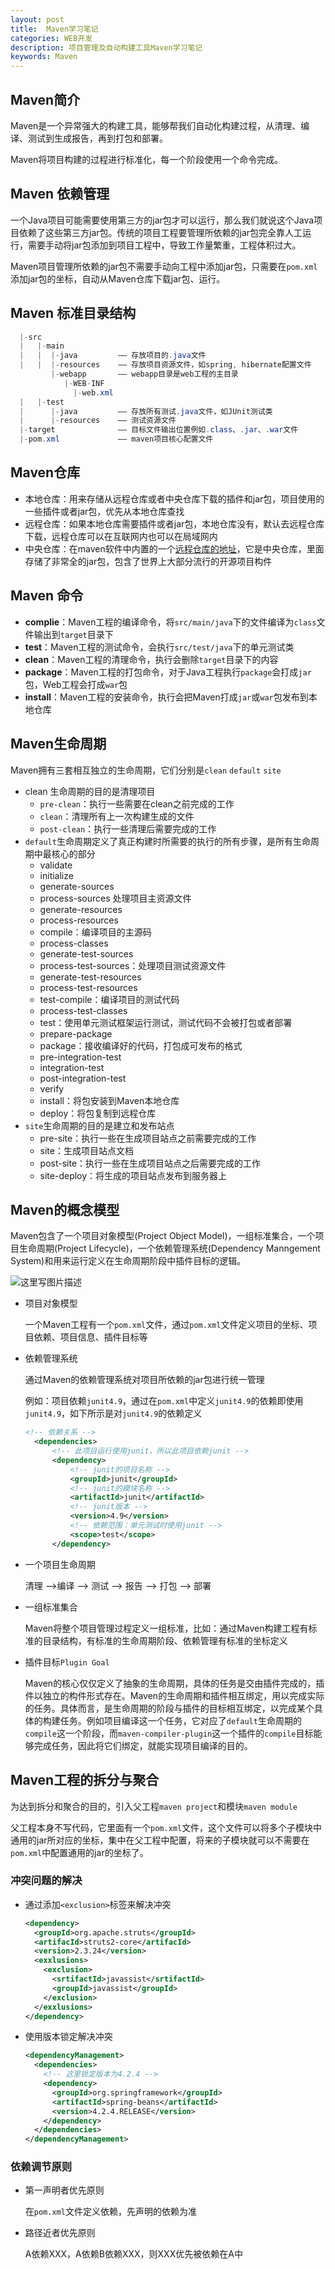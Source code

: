 ```yaml
---
layout: post
title:  Maven学习笔记
categories: WEB开发
description: 项目管理及自动构建工具Maven学习笔记
keywords: Maven
---
```

## Maven简介

Maven是一个异常强大的构建工具，能够帮我们自动化构建过程，从清理、编译、测试到生成报告，再到打包和部署。

Maven将项目构建的过程进行标准化，每一个阶段使用一个命令完成。

## Maven 依赖管理

一个Java项目可能需要使用第三方的jar包才可以运行，那么我们就说这个Java项目依赖了这些第三方jar包。传统的项目工程要管理所依赖的jar包完全靠人工运行，需要手动将jar包添加到项目工程中，导致工作量繁重，工程体积过大。

Maven项目管理所依赖的jar包不需要手动向工程中添加jar包，只需要在`pom.xml`添加jar包的坐标，自动从Maven仓库下载jar包、运行。

## Maven 标准目录结构

```java
  |-src
  |   |-main
  |   |  |-java        	—— 存放项目的.java文件
  |   |  |-resources    —— 存放项目资源文件，如spring, hibernate配置文件
         |-webapp       —— webapp目录是web工程的主目录
            |-WEB-INF
              |-web.xml
  |   |-test
  |      |-java         —— 存放所有测试.java文件，如JUnit测试类
  |      |-resources    —— 测试资源文件
  |-target              —— 目标文件输出位置例如.class、.jar、.war文件
  |-pom.xml             —— maven项目核心配置文件
```

## Maven仓库

- 本地仓库：用来存储从远程仓库或者中央仓库下载的插件和jar包，项目使用的一些插件或者jar包，优先从本地仓库查找
- 远程仓库：如果本地仓库需要插件或者jar包，本地仓库没有，默认去远程仓库下载，远程仓库可以在互联网内也可以在局域网内
- 中央仓库：在maven软件中内置的一个[远程仓库的地址](http://repo1.maven.org/maven2)，它是中央仓库，里面存储了非常全的jar包，包含了世界上大部分流行的开源项目构件

## Maven 命令

- **complie**：Maven工程的编译命令，将`src/main/java`下的文件编译为`class`文件输出到`target`目录下
- **test**：Maven工程的测试命令，会执行`src/test/java`下的单元测试类
- **clean**：Maven工程的清理命令，执行会删除`target`目录下的内容
- **package**：Maven工程的打包命令，对于Java工程执行`package`会打成`jar`包，Web工程会打成`war`包
- **install**：Maven工程的安装命令，执行会把Maven打成`jar`或`war`包发布到本地仓库

## Maven生命周期

Maven拥有三套相互独立的生命周期，它们分别是`clean` `default` `site`

- clean 生命周期的目的是清理项目
  - `pre-clean`：执行一些需要在clean之前完成的工作
  - `clean`：清理所有上一次构建生成的文件
  - `post-clean`：执行一些清理后需要完成的工作
- `default`生命周期定义了真正构建时所需要的执行的所有步骤，是所有生命周期中最核心的部分
  - validate
  - initialize
  - generate-sources
  - process-sources 处理项目主资源文件
  - generate-resources
  - process-resources
  - compile：编译项目的主源码
  - process-classes
  - generate-test-sources
  - process-test-sources：处理项目测试资源文件
  - generate-test-resources
  - process-test-resources
  - test-compile：编译项目的测试代码
  - process-test-classes
  - test：使用单元测试框架运行测试，测试代码不会被打包或者部署
  - prepare-package
  - package：接收编译好的代码，打包成可发布的格式
  - pre-integration-test
  - integration-test
  - post-integration-test
  - verify
  - install：将包安装到Maven本地仓库
  - deploy：将包复制到远程仓库
- `site`生命周期的目的是建立和发布站点
  - pre-site：执行一些在生成项目站点之前需要完成的工作
  - site：生成项目站点文档
  - post-site：执行一些在生成项目站点之后需要完成的工作
  - site-deploy：将生成的项目站点发布到服务器上

## Maven的概念模型

Maven包含了一个项目对象模型(Project Object Model)，一组标准集合，一个项目生命周期(Project Lifecycle)，一个依赖管理系统(Dependency Manngement System)和用来运行定义在生命周期阶段中插件目标的逻辑。

![这里写图片描述](http://img.blog.csdn.net/20180307201202864?watermark/2/text/aHR0cDovL2Jsb2cuY3Nkbi5uZXQvYW5vbnltb3VzRw==/font/5a6L5L2T/fontsize/400/fill/I0JBQkFCMA==/dissolve/70)

- 项目对象模型

  一个Maven工程有一个`pom.xml`文件，通过`pom.xml`文件定义项目的坐标、项目依赖、项目信息、插件目标等

- 依赖管理系统

  通过Maven的依赖管理系统对项目所依赖的jar包进行统一管理

  例如：项目依赖`junit4.9`，通过在`pom.xml`中定义`junit4.9`的依赖即使用`junit4.9`，如下所示是对`junit4.9`的依赖定义

  ```xml
  <!-- 依赖关系 -->
  	<dependencies>
  		<!-- 此项目运行使用junit，所以此项目依赖junit -->
  		<dependency>
  			<!-- junit的项目名称 -->
  			<groupId>junit</groupId>
  			<!-- junit的模块名称 -->
  			<artifactId>junit</artifactId>
  			<!-- junit版本 -->
  			<version>4.9</version>
  			<!-- 依赖范围：单元测试时使用junit -->
  			<scope>test</scope>
  		</dependency>
  ```

- 一个项目生命周期

  清理 -->编译 --> 测试 --> 报告 --> 打包 --> 部署

- 一组标准集合

  Maven将整个项目管理过程定义一组标准，比如：通过Maven构建工程有标准的目录结构，有标准的生命周期阶段、依赖管理有标准的坐标定义

- 插件目标`Plugin Goal`

  Maven的核心仅仅定义了抽象的生命周期，具体的任务是交由插件完成的，插件以独立的构件形式存在。Maven的生命周期和插件相互绑定，用以完成实际的任务。具体而言，是生命周期的阶段与插件的目标相互绑定，以完成某个具体的构建任务。例如项目编译这一个任务，它对应了`default`生命周期的`compile`这一个阶段，而`maven-compiler-plugin`这一个插件的`compile`目标能够完成任务，因此将它们绑定，就能实现项目编译的目的。

## Maven工程的拆分与聚合

为达到拆分和聚合的目的，引入父工程`maven project`和模块`maven module`

父工程本身不写代码，它里面有一个`pom.xml`文件，这个文件可以将多个子模块中通用的jar所对应的坐标，集中在父工程中配置，将来的子模块就可以不需要在`pom.xml`中配置通用的jar的坐标了。

### 冲突问题的解决

- 通过添加`<exclusion>`标签来解决冲突

  ```xml
  <dependency>
    <groupId>org.apache.struts</groupId>
    <artifacId>struts2-core</artifacId>
    <version>2.3.24</version>
    <exxlusions>
      <exclusion>
        <srtifactId>javassist</srtifactId>
        <groupId>javassist</groupId>
      </exclusion>
    </exxlusions>
  </dependency>
  ```

- 使用版本锁定解决冲突

  ```xml
  <dependencyManagement>
    <dependencies>
      <!-- 这里锁定版本为4.2.4 -->
      <dependency>
        <groupId>org.springframework</groupId>
        <artifactId>spring-beans</artifactId>
        <version>4.2.4.RELEASE</version>
      </dependency>
    </dependencies>
  </dependencyManagement>
  ```

  

### 依赖调节原则

- 第一声明者优先原则

  在`pom.xml`文件定义依赖，先声明的依赖为准

- 路径近者优先原则

  A依赖XXX，A依赖B依赖XXX，则XXX优先被依赖在A中

